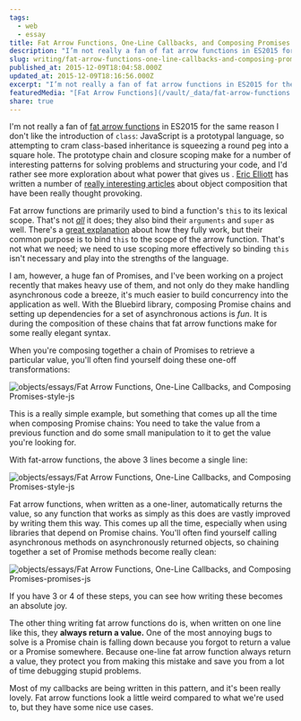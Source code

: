 ```yaml
---
tags:
  - web
  - essay
title: Fat Arrow Functions, One-Line Callbacks, and Composing Promises
description: "I’m not really a fan of fat arrow functions in ES2015 for the same reason I don’t like the introduction of class: JavaScript is a prototypal language, so attempting to cram class-based inheritance is squeezing a round peg into a square hole. The prototype chain and closure scoping make for a number of interesting patterns \\[…]"
slug: writing/fat-arrow-functions-one-line-callbacks-and-composing-promises
published_at: 2015-12-09T18:04:58.000Z
updated_at: 2015-12-09T18:16:56.000Z
excerpt: "I’m not really a fan of fat arrow functions in ES2015 for the same reason I don’t like the introduction of class: JavaScript is a prototypal language, so attempting to cram class-based inheritance is squeezing a round peg into a square hole. The prototype chain and closure scoping make for a number of interesting patterns \\[…]"
featuredMedia: "[Fat Arrow Functions](/vault/_data/fat-arrow-functions.md)"
share: true
---
```


I'm not really a fan of [fat arrow functions](https://developer.mozilla.org/en-US/docs/Web/JavaScript/Reference/Functions/Arrow_functions) in ES2015 for the same reason I don't like the introduction of `class`: JavaScript is a prototypal language, so attempting to cram class-based inheritance is squeezing a round peg into a square hole. The prototype chain and closure scoping make for a number of interesting patterns for solving problems and structuring your code, and I'd rather see more exploration about what power that gives us . [Eric Elliott](https://vimeo.com/69255635) has written a number of [really interesting articles](https://medium.com/javascript-scene/common-misconceptions-about-inheritance-in-javascript-d5d9bab29b0a) about object composition that have been really thought provoking.

Fat arrow functions are primarily used to bind a function's `this` to its lexical scope. That's not _[all](https://github.com/getify/You-Dont-Know-JS/issues/513)_ it does; they also bind their `arguments` and `super` as well. There's a [great explanation](http://blog.getify.com/arrow-this/) about how they fully work, but their common purpose is to bind `this` to the scope of the arrow function. That's not what we need; we need to use scoping more effectively so binding `this` isn't necessary and play into the strengths of the language.

I am, however, a huge fan of Promises, and I've been working on a project recently that makes heavy use of them, and not only do they make handling asynchronous code a breeze, it's much easier to build concurrency into the application as well. With the Bluebird library, composing Promise chains and setting up dependencies for a set of asynchronous actions is _fun_. It is during the composition of these chains that fat arrow functions make for some really elegant syntax.

When you're composing together a chain of Promises to retrieve a particular value, you'll often find yourself doing these one-off transformations:

![objects/essays/Fat Arrow Functions, One-Line Callbacks, and Composing Promises-style-js](fat-arrow-functions-one-line-callbacks-and-composing-promises.md#^old-style-js)

This is a really simple example, but something that comes up all the time when composing Promise chains: You need to take the value from a previous function and do some small manipulation to it to get the value you're looking for.

With fat-arrow functions, the above 3 lines become a single line:

![objects/essays/Fat Arrow Functions, One-Line Callbacks, and Composing Promises-style-js](fat-arrow-functions-one-line-callbacks-and-composing-promises.md#^new-style-js)

Fat arrow functions, when written as a one-liner, automatically returns the value, so any function that works as simply as this does are vastly improved by writing them this way. This comes up all the time, especially when using libraries that depend on Promise chains. You'll often find yourself calling asynchronous methods on asynchronously returned objects, so chaining together a set of Promise methods become really clean:

![objects/essays/Fat Arrow Functions, One-Line Callbacks, and Composing Promises-promises-js](fat-arrow-functions-one-line-callbacks-and-composing-promises.md#^composing-promises-js)

If you have 3 or 4 of these steps, you can see how writing these becomes an absolute joy.

The other thing writing fat arrow functions do is, when written on one line like this, they **always return a value.** One of the most annoying bugs to solve is a Promise chain is falling down because you forgot to return a value or a Promise somewhere. Because one-line fat arrow function always return a value, they protect you from making this mistake and save you from a lot of time debugging stupid problems.

Most of my callbacks are being written in this pattern, and it's been really lovely. Fat arrow functions look a little weird compared to what we're used to, but they have some nice use cases.

